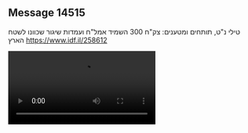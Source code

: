 ## Message 14515

טילי נ"ט, תותחים ומטענים:
צק"ח 300 השמיד אמל"ח ועמדות שיגור שכוונו לשטח הארץ
https://www.idf.il/258612

![Video](14515/14515_media.mp4)
